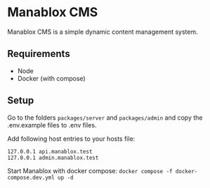 # Manablox CMS

Manablox CMS is a simple dynamic content management system. 


## Requirements

- Node
- Docker (with compose)


## Setup

Go to the folders ``` packages/server ``` and ``` packages/admin ``` and copy the .env.example files to .env files.

Add following host entries to your hosts file:

``` 
127.0.0.1 api.manablox.test
127.0.0.1 admin.manablox.test
```

Start Manablox with docker compose: ``` docker compose -f docker-compose.dev.yml up -d ```
